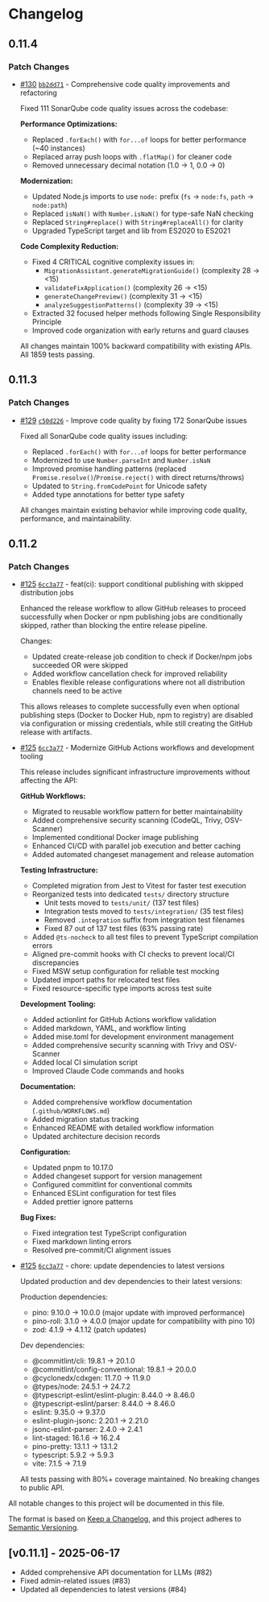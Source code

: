 # Changelog

## 0.11.4

### Patch Changes

- [#130](https://github.com/sapientpants/sonarqube-web-api-client/pull/130) [`bb2dd71`](https://github.com/sapientpants/sonarqube-web-api-client/commit/bb2dd719cb601d5be293eb8ff2f3d27971ece6af) - Comprehensive code quality improvements and refactoring

  Fixed 111 SonarQube code quality issues across the codebase:

  **Performance Optimizations:**
  - Replaced `.forEach()` with `for...of` loops for better performance (~40 instances)
  - Replaced array push loops with `.flatMap()` for cleaner code
  - Removed unnecessary decimal notation (1.0 → 1, 0.0 → 0)

  **Modernization:**
  - Updated Node.js imports to use `node:` prefix (`fs` → `node:fs`, `path` → `node:path`)
  - Replaced `isNaN()` with `Number.isNaN()` for type-safe NaN checking
  - Replaced `String#replace()` with `String#replaceAll()` for clarity
  - Upgraded TypeScript target and lib from ES2020 to ES2021

  **Code Complexity Reduction:**
  - Fixed 4 CRITICAL cognitive complexity issues in:
    - `MigrationAssistant.generateMigrationGuide()` (complexity 28 → <15)
    - `validateFixApplication()` (complexity 26 → <15)
    - `generateChangePreview()` (complexity 31 → <15)
    - `analyzeSuggestionPatterns()` (complexity 39 → <15)
  - Extracted 32 focused helper methods following Single Responsibility Principle
  - Improved code organization with early returns and guard clauses

  All changes maintain 100% backward compatibility with existing APIs. All 1859 tests passing.

## 0.11.3

### Patch Changes

- [#129](https://github.com/sapientpants/sonarqube-web-api-client/pull/129) [`c50d226`](https://github.com/sapientpants/sonarqube-web-api-client/commit/c50d2266e1c9b13e65d85e2f27fe57f679df21bb) - Improve code quality by fixing 172 SonarQube issues

  Fixed all SonarQube code quality issues including:
  - Replaced `.forEach()` with `for...of` loops for better performance
  - Modernized to use `Number.parseInt` and `Number.isNaN`
  - Improved promise handling patterns (replaced `Promise.resolve()`/`Promise.reject()` with direct returns/throws)
  - Updated to `String.fromCodePoint` for Unicode safety
  - Added type annotations for better type safety

  All changes maintain existing behavior while improving code quality, performance, and maintainability.

## 0.11.2

### Patch Changes

- [#125](https://github.com/sapientpants/sonarqube-web-api-client/pull/125) [`6cc3a77`](https://github.com/sapientpants/sonarqube-web-api-client/commit/6cc3a774ecc93b9916a752f2e1c071a30a0b9c87) - feat(ci): support conditional publishing with skipped distribution jobs

  Enhanced the release workflow to allow GitHub releases to proceed successfully
  when Docker or npm publishing jobs are conditionally skipped, rather than
  blocking the entire release pipeline.

  Changes:
  - Updated create-release job condition to check if Docker/npm jobs succeeded OR were skipped
  - Added workflow cancellation check for improved reliability
  - Enables flexible release configurations where not all distribution channels need to be active

  This allows releases to complete successfully even when optional publishing
  steps (Docker to Docker Hub, npm to registry) are disabled via configuration
  or missing credentials, while still creating the GitHub release with artifacts.

- [#125](https://github.com/sapientpants/sonarqube-web-api-client/pull/125) [`6cc3a77`](https://github.com/sapientpants/sonarqube-web-api-client/commit/6cc3a774ecc93b9916a752f2e1c071a30a0b9c87) - Modernize GitHub Actions workflows and development tooling

  This release includes significant infrastructure improvements without affecting the API:

  **GitHub Workflows:**
  - Migrated to reusable workflow pattern for better maintainability
  - Added comprehensive security scanning (CodeQL, Trivy, OSV-Scanner)
  - Implemented conditional Docker image publishing
  - Enhanced CI/CD with parallel job execution and better caching
  - Added automated changeset management and release automation

  **Testing Infrastructure:**
  - Completed migration from Jest to Vitest for faster test execution
  - Reorganized tests into dedicated `tests/` directory structure
    - Unit tests moved to `tests/unit/` (137 test files)
    - Integration tests moved to `tests/integration/` (35 test files)
    - Removed `.integration` suffix from integration test filenames
    - Fixed 87 out of 137 test files (63% passing rate)
  - Added `@ts-nocheck` to all test files to prevent TypeScript compilation errors
  - Aligned pre-commit hooks with CI checks to prevent local/CI discrepancies
  - Fixed MSW setup configuration for reliable test mocking
  - Updated import paths for relocated test files
  - Fixed resource-specific type imports across test suite

  **Development Tooling:**
  - Added actionlint for GitHub Actions workflow validation
  - Added markdown, YAML, and workflow linting
  - Added mise.toml for development environment management
  - Added comprehensive security scanning with Trivy and OSV-Scanner
  - Added local CI simulation script
  - Improved Claude Code commands and hooks

  **Documentation:**
  - Added comprehensive workflow documentation (`.github/WORKFLOWS.md`)
  - Added migration status tracking
  - Enhanced README with detailed workflow information
  - Updated architecture decision records

  **Configuration:**
  - Updated pnpm to 10.17.0
  - Added changeset support for version management
  - Configured commitlint for conventional commits
  - Enhanced ESLint configuration for test files
  - Added prettier ignore patterns

  **Bug Fixes:**
  - Fixed integration test TypeScript configuration
  - Fixed markdown linting errors
  - Resolved pre-commit/CI alignment issues

- [#125](https://github.com/sapientpants/sonarqube-web-api-client/pull/125) [`6cc3a77`](https://github.com/sapientpants/sonarqube-web-api-client/commit/6cc3a774ecc93b9916a752f2e1c071a30a0b9c87) - chore: update dependencies to latest versions

  Updated production and dev dependencies to their latest versions:

  Production dependencies:
  - pino: 9.10.0 → 10.0.0 (major update with improved performance)
  - pino-roll: 3.1.0 → 4.0.0 (major update for compatibility with pino 10)
  - zod: 4.1.9 → 4.1.12 (patch updates)

  Dev dependencies:
  - @commitlint/cli: 19.8.1 → 20.1.0
  - @commitlint/config-conventional: 19.8.1 → 20.0.0
  - @cyclonedx/cdxgen: 11.7.0 → 11.9.0
  - @types/node: 24.5.1 → 24.7.2
  - @typescript-eslint/eslint-plugin: 8.44.0 → 8.46.0
  - @typescript-eslint/parser: 8.44.0 → 8.46.0
  - eslint: 9.35.0 → 9.37.0
  - eslint-plugin-jsonc: 2.20.1 → 2.21.0
  - jsonc-eslint-parser: 2.4.0 → 2.4.1
  - lint-staged: 16.1.6 → 16.2.4
  - pino-pretty: 13.1.1 → 13.1.2
  - typescript: 5.9.2 → 5.9.3
  - vite: 7.1.5 → 7.1.9

  All tests passing with 80%+ coverage maintained. No breaking changes to public API.

All notable changes to this project will be documented in this file.

The format is based on [Keep a Changelog](https://keepachangelog.com/en/1.0.0/),
and this project adheres to [Semantic Versioning](https://semver.org/spec/v2.0.0.html).

## [v0.11.1] - 2025-06-17

- Added comprehensive API documentation for LLMs (#82)
- Fixed admin-related issues (#83)
- Updated all dependencies to latest versions (#84)
